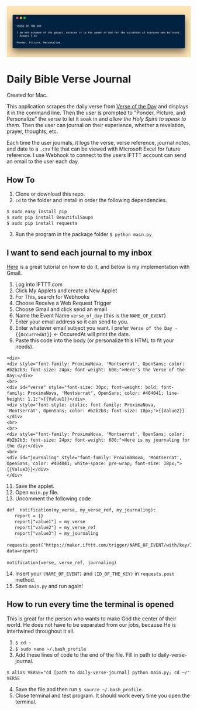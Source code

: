 ![Daily Verse Journal Image](/daily-verse-journal.png)

# Daily Bible Verse Journal
Created for Mac.

This application scrapes the daily verse from [Verse of the Day](https://www.verseoftheday.com/) and displays it in the command line. Then the user is prompted to "Ponder, Picture, and Personalize" the verse to let it soak in and *allow the Holy Spirit to speak to them.* Then the user can journal on their experience, whether a revelation, prayer, thoughts, etc. 

Each time the user journals, it logs the verse, verse reference, journal notes, and date to a `.csv` file that can be viewed with Microsoft Excel for future reference. I use Webhook to connect to the users IFTTT account can send an email to the user each day.

## **How To**
 1. Clone or download this repo.
 2. `cd` to the folder and install in order the following dependencies.
```
$ sudo easy_install pip
$ sudo pip install BeautifulSoup4
$ sudo pip install requests
```
 3. Run the program in the package folder 
`$ python main.py`

## **I want to send each journal to my inbox**
[Here](https://anthscomputercave.com/tutorials/ifttt/using_ifttt_web_request_email.html) is a great tutorial on how to do it, and below is my implementation with Gmail.
 1. Log into IFTTT.com
 2. Click My Applets and create a New Applet
 3. For This, search for Webhooks
 4. Choose Receive a Web Request Trigger
 5. Choose Gmail and click send an email
 6. Name the Event Name `verse_of_day` (this is the `NAME_OF_EVENT`)
 7. Enter your email address so it can send to you.
 8. Enter whatever email subject you want. I prefer `Verse of the Day - {{OccurredAt}}` <- OccuredAt will print the date.
 9. Paste this code into the body (or personalize this HTML to fit your needs).
 ```
 <div>
<div style="font-family: ProximaNova, 'Montserrat', OpenSans; color: #b2b2b3; font-size: 24px; font-weight: 600;">Here's the Verse of the Day:</div>
<br>
<div id="verse" style="font-size: 30px; font-weight: bold; font-family: ProximaNova, 'Montserrat', OpenSans; color: #404041; line-height: 1.1;">{{Value1}}</div>
<div style="font-style: italic; font-family: ProximaNova, 'Montserrat', OpenSans; color: #b2b2b3; font-size: 18px;">{{Value2}}</div>
<br>
<br>
<div style="font-family: ProximaNova, 'Montserrat', OpenSans; color: #b2b2b3; font-size: 24px; font-weight: 600;">Here is my journaling for the day:</div>
<br>
<div id="journaling" style="font-family: ProximaNova, 'Montserrat', OpenSans; color: #404041; white-space: pre-wrap; font-size: 18px;">{{Value3}}</div>
</div>
 ``` 
 11. Save the applet.
 11. Open `main.py` file.
 12. Uncomment the following code
 ```
 def  notification(my_verse, my_verse_ref, my_journaling):
	report = {}
	report["value1"] = my_verse
	report["value2"] = my_verse_ref
	report["value3"] = my_journaling
	requests.post("https://maker.ifttt.com/trigger/NAME_OF_EVENT/with/key/ID_OF_THE_KEY", data=report)
	
notification(verse, verse_ref, journaling)
```
14. Insert your `(NAME_OF_EVENT)` and `(ID_OF_THE_KEY)` in `requests.post` method.
15. Save `main.py` and run again!

## **How to run every time the terminal is opened**
This is great for the person who wants to make God the center of their world. He does not have to be separated from our jobs, because He is intertwined throughout it all.
1. `$ cd ~`
2. `$ sudo nano ~/.bash_profile`
3. Add these lines of code to the end of the file. Fill in path to daily-verse-journal.
```
$ alias VERSE="cd [path to daily-verse-journal] python main.py; cd ~/"
VERSE
```
4. Save the file and then run `$ source ~/.bash_profile`.
5. Close terminal and test program. It should work every time you open the terminal. 
